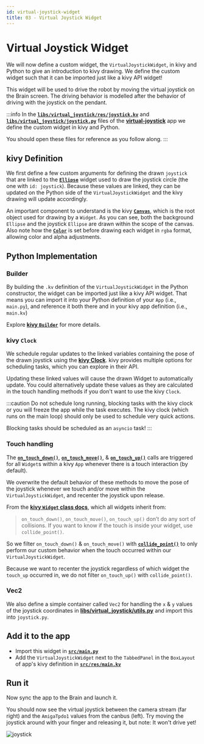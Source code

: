 ```yaml
---
id: virtual-joystick-widget
title: 03 - Virtual Joystick Widget
---
```

# Virtual Joystick Widget

We will now define a custom widget, the `VirtualJoystickWidget`,
in kivy and Python to give an introduction to kivy drawing.
We define the custom widget such that it can be imported just
like a kivy API widget!

This widget will be used to drive the robot by moving the virtual
joystick on the Brain screen.
The driving behavior is modelled after the behavior of driving
with the joystick on the pendant.

:::info
In the [**`libs/virtual_joystick/res/joystick.kv`**](https://github.com/farm-ng/virtual-joystick/blob/main/libs/virtual_joystick/res/joystick.kv) and
[**`libs/virtual_joystick/joystick.py`**](https://github.com/farm-ng/virtual-joystick/blob/main/libs/virtual_joystick/joystick.py)
files of the
[**virtual-joystick**](https://github.com/farm-ng/virtual-joystick)
app we define the custom widget in kivy and Python.

You should open these files for reference as you follow along.
:::

## kivy Definition

We first define a few custom arguments for defining the drawn
`joystick` that are linked to the
[**`Ellipse`**](https://kivy.org/doc/stable/api-kivy.graphics.html#kivy.graphics.Ellipse) widget used to draw the joystick
circle (the one with `id: joystick`).
Because these values are linked, they can be updated on the
Python side of the `VirtualJoystickWidget` and the kivy drawing
will update accordingly.

An important component to understand is the kivy
[**`Canvas`**](https://kivy.org/doc/stable/api-kivy.graphics.instructions.html),
which is the root object used for drawing by a `Widget`.
As you can see, both the background `Ellipse` and the joystick
`Ellipse` are drawn within the scope of the canvas.
Also note how the
[**`Color`**](https://kivy.org/doc/stable/api-kivy.graphics.html#kivy.graphics.Color)
 is set before drawing each widget in `rgba` format, allowing
 color and alpha adjustments.

## Python Implementation

### Builder

By building the `.kv` definition of the `VirtualJoystickWidget`
in the Python constructor,
the widget can be imported just like a kivy API widget.
That means you can import it into your Python definition of your
`App` (i.e., `main.py`), and reference it both there and in your
kivy app definition (i.e., `main.kv`)

Explore
[**kivy `Builder`**](https://kivy.org/doc/stable/api-kivy.lang.builder.html)
for more details.

### kivy `Clock`

We schedule regular updates to the linked variables containing
the pose of the drawn joystick using the [**kivy Clock**](https://kivy.org/doc/stable/api-kivy.clock.html).
kivy provides multiple options for scheduling tasks, which you
can explore in their API.

Updating these linked values will cause the drawn Widget to
automatically update.
You could alternatively update these values as they are
calculated in the touch handling methods if you don't want to use
the kivy `Clock`.

:::caution
Do not schedule long running, blocking tasks with the kivy clock
or you will freeze the app while the task executes.
The kivy clock (which runs on the main loop) should only be used
to schedule very quick actions.

Blocking tasks should be scheduled as an `asyncio` task!
:::

### Touch handling

The [**`on_touch_down()`**](https://kivy.org/doc/stable/api-kivy.uix.widget.html#kivy.uix.widget.Widget.on_touch_down),
[**`on_touch_move()`**](https://kivy.org/doc/stable/api-kivy.uix.widget.html#kivy.uix.widget.Widget.on_touch_move), &
[**`on_touch_up()`**](https://kivy.org/doc/stable/api-kivy.uix.widget.html#kivy.uix.widget.Widget.on_touch_up) calls are
triggered for all `Widget`s within a kivy `App` whenever there is
a touch interaction (by default).

We overwrite the default behavior of these methods to move the
pose of the joystick whenever we touch and/or move within the
`VirtualJoystickWidget`,
and recenter the joystick upon release.

From the [**kivy `Widget` class docs**](https://kivy.org/doc/stable/api-kivy.uix.widget.html),
which all widgets inherit from:

> `on_touch_down()`, `on_touch_move()`, `on_touch_up()` don’t do
any sort of collisions.
> If you want to know if the touch is inside your widget, use
`collide_point()`.

So we filter `on_touch_down()` & `on_touch_move()` with
[**`collide_point()`**](https://kivy.org/doc/stable/api-kivy.uix.widget.html#kivy.uix.widget.Widget.collide_point) to only perform
our custom behavior when the touch occurred within our
`VirtualJoystickWidget`.

Because we want to recenter the joystick regardless of which
widget the `touch_up` occurred in, we do not filter
`on_touch_up()` with `collide_point()`.

### Vec2

We also define a simple container called `Vec2` for handling the
`x` & `y` values of the joystick coordinates in
[**libs/virtual_joystick/utils.py**](https://github.com/farm-ng/virtual-joystick/blob/main/libs/virtual_joystick/utils.py) and
import this into `joystick.py`.

## Add it to the app

- Import this widget in [**`src/main.py`**](https://github.com/farm-ng/virtual-joystick/blob/main/src/main.py)
- Add the `VirtualJoystickWidget` next to the `TabbedPanel` in
the `BoxLayout` of app's kivy definition in
[**`src/res/main.kv`**](https://github.com/farm-ng/virtual-joystick/blob/main/src/res/main.kv)

## Run it

Now sync the app to the Brain and launch it.

You should now see the virtual joystick between the camera stream
(far right) and the `AmigaTpdo1` values from the canbus (left).
Try moving the joystick around with your finger and releasing it,
but note: It won't drive yet!

![joystick](https://user-images.githubusercontent.com/53625197/200641720-c722fa9f-f6a3-4918-a4f0-d7270b73fd43.png)
